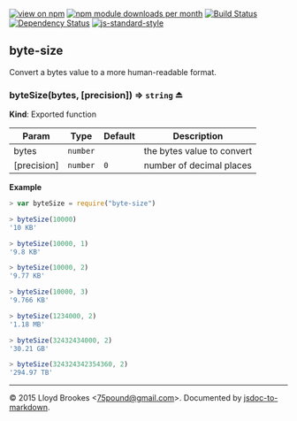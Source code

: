 [![view on npm](http://img.shields.io/npm/v/byte-size.svg)](https://www.npmjs.org/package/byte-size)
[![npm module downloads per month](http://img.shields.io/npm/dm/byte-size.svg)](https://www.npmjs.org/package/byte-size)
[![Build Status](https://travis-ci.org/75lb/byte-size.svg?branch=master)](https://travis-ci.org/75lb/byte-size)
[![Dependency Status](https://david-dm.org/75lb/byte-size.svg)](https://david-dm.org/75lb/byte-size)
[![js-standard-style](https://img.shields.io/badge/code%20style-standard-brightgreen.svg)](https://github.com/feross/standard)

<a name="module_byte-size"></a>
## byte-size
Convert a bytes value to a more human-readable format.

<a name="exp_module_byte-size--byteSize"></a>
### byteSize(bytes, [precision]) ⇒ <code>string</code> ⏏
**Kind**: Exported function  

| Param | Type | Default | Description |
| --- | --- | --- | --- |
| bytes | <code>number</code> |  | the bytes value to convert |
| [precision] | <code>number</code> | <code>0</code> | number of decimal places |

**Example**  
```js
> var byteSize = require("byte-size")

> byteSize(10000)
'10 KB'

> byteSize(10000, 1)
'9.8 KB'

> byteSize(10000, 2)
'9.77 KB'

> byteSize(10000, 3)
'9.766 KB'

> byteSize(1234000, 2)
'1.18 MB'

> byteSize(32432434000, 2)
'30.21 GB'

> byteSize(324324342354360, 2)
'294.97 TB'
```

* * *

&copy; 2015 Lloyd Brookes \<75pound@gmail.com\>. Documented by [jsdoc-to-markdown](https://github.com/jsdoc2md/jsdoc-to-markdown).

